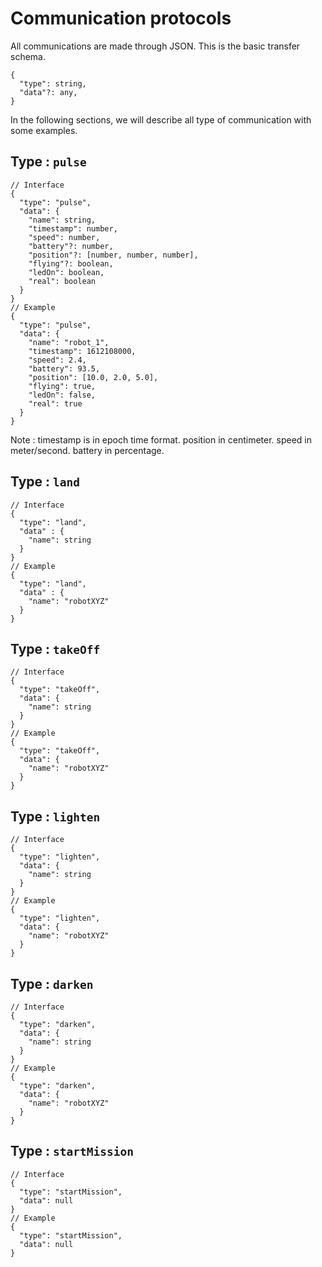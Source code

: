 # Communication protocols

All communications are made through JSON. This is the basic transfer schema.

```jsonc
{
  "type": string,
  "data"?: any,
}
```

In the following sections, we will describe all type of communication with some examples.

## Type : `pulse`

```jsonc
// Interface
{
  "type": "pulse", 
  "data": {
    "name": string,
    "timestamp": number,
    "speed": number,
    "battery"?: number,
    "position"?: [number, number, number],
    "flying"?: boolean,
    "ledOn": boolean,
    "real": boolean
  }
}
// Example
{
  "type": "pulse", 
  "data": {
    "name": "robot_1",
    "timestamp": 1612108000,
    "speed": 2.4,
    "battery": 93.5,
    "position": [10.0, 2.0, 5.0],
    "flying": true,
    "ledOn": false,
    "real": true
  }
}
```

Note : timestamp is in epoch time format. position in centimeter. speed in meter/second. battery in percentage.

## Type : `land`

```jsonc
// Interface
{
  "type": "land",
  "data" : {
    "name": string
  }
}
// Example
{
  "type": "land",
  "data" : {
    "name": "robotXYZ"
  }
}
```

## Type : `takeOff`
```jsonc
// Interface
{
  "type": "takeOff",
  "data": {
    "name": string
  }
}
// Example
{
  "type": "takeOff",
  "data": {
    "name": "robotXYZ"
  }
}
```

## Type : `lighten`
```jsonc
// Interface
{
  "type": "lighten",
  "data": {
    "name": string
  }
}
// Example
{
  "type": "lighten",
  "data": {
    "name": "robotXYZ"
  }
}
```

## Type : `darken`
```jsonc
// Interface
{
  "type": "darken",
  "data": {
    "name": string
  }
}
// Example
{
  "type": "darken",
  "data": {
    "name": "robotXYZ"
  }
}
```

## Type : `startMission`
```jsonc
// Interface
{
  "type": "startMission",
  "data": null
}
// Example
{
  "type": "startMission",
  "data": null
}
